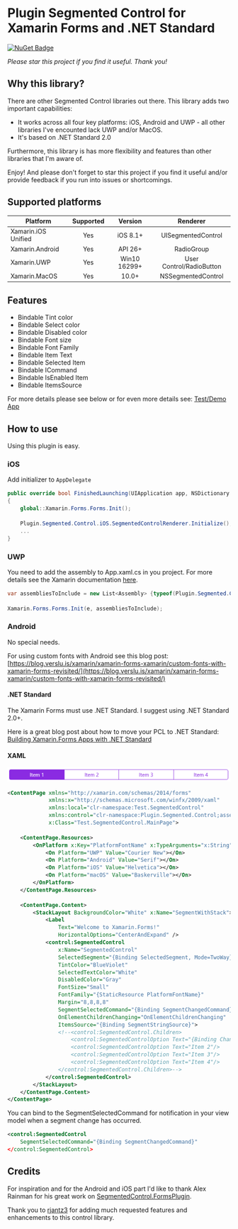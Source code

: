 # Plugin Segmented Control for Xamarin Forms and .NET Standard

[![NuGet Badge](https://buildstats.info/nuget/Plugin.SegmentedControl.Netstandard)](https://www.nuget.org/packages/Plugin.SegmentedControl.Netstandard/)

*Please star this project if you find it useful. Thank you!*

## Why this library?
There are other Segmented Control libraries out there. This library adds two important capabilities:
- It works across all four key platforms: iOS, Android and UWP - all other libraries I've encounted lack UWP and/or MacOS.
- It's based on .NET Standard 2.0

Furthermore, this library is has more flexibility and features than other libraries that I'm aware of. 

Enjoy! And please don't forget to star this project if you find it useful and/or provide feedback if you run into issues or shortcomings.

## Supported platforms
|Platform|Supported|Version|Renderer|
| ------------------- | :-----------: | :-----------: | :------------------: |
|Xamarin.iOS Unified|Yes|iOS 8.1+|UISegmentedControl|
|Xamarin.Android|Yes|API 26+|RadioGroup|
|Xamarin.UWP|Yes|Win10 16299+|User Control/RadioButton|
|Xamarin.MacOS|Yes|10.0+|NSSegmentedControl|

## Features

- Bindable Tint color
- Bindable Select color
- Bindable Disabled color
- Bindable Font size
- Bindable Font Family
- Bindable Item Text
- Bindable Selected Item
- Bindable ICommand
- Bindable IsEnabled Item
- Bindable ItemsSource

For more details please see below or for even more details see: [Test/Demo App](https://github.com/1iveowl/Plugin.SegmentedControl/tree/master/src/test/Test.SegCtrl.netstandard)

## How to use
Using this plugin is easy. 

### iOS
Add initializer to `AppDelegate`

```csharp
public override bool FinishedLaunching(UIApplication app, NSDictionary options)
{
    global::Xamarin.Forms.Forms.Init();

    Plugin.Segmented.Control.iOS.SegmentedControlRenderer.Initialize();
    ...
}
```

### UWP

You need to add the assembly to App.xaml.cs in you project. For more details see the Xamarin documentation [here](https://developer.xamarin.com/guides/xamarin-forms/platform-features/windows/installation/universal/#Troubleshooting).

```csharp
var assembliesToInclude = new List<Assembly> {typeof(Plugin.Segmented.Control.UWP.SegmentedControlRenderer).GetTypeInfo().Assembly};

Xamarin.Forms.Forms.Init(e, assembliesToInclude);
```

### Android
No special needs.

For using custom fonts with Android see this blog post: [https://blog.verslu.is/xamarin/xamarin-forms-xamarin/custom-fonts-with-xamarin-forms-revisited/](https://blog.verslu.is/xamarin/xamarin-forms-xamarin/custom-fonts-with-xamarin-forms-revisited/)

#### .NET Standard
The Xamarin Forms must use .NET Standard. I suggest using .NET Standard 2.0+. 

Here is a great blog post about how to move your PCL to .NET Standard: [Building Xamarin.Forms Apps with .NET Standard](https://blog.xamarin.com/building-xamarin-forms-apps-net-standard/)

#### XAML
![Plugin Segmented Control Picture](https://github.com/1iveowl/Plugin.SegmentedControl/blob/master/src/asset/SegmentedRadioButtonControl-1.png "Plugin Segmented Control")


```xml
<ContentPage xmlns="http://xamarin.com/schemas/2014/forms"
             xmlns:x="http://schemas.microsoft.com/winfx/2009/xaml"
             xmlns:local="clr-namespace:Test.SegmentedControl"
             xmlns:control="clr-namespace:Plugin.Segmented.Control;assembly=Plugin.Segmented"
             x:Class="Test.SegmentedControl.MainPage">

    <ContentPage.Resources>
        <OnPlatform x:Key="PlatformFontName" x:TypeArguments="x:String">
            <On Platform="UWP" Value="Courier New"></On>
            <On Platform="Android" Value="Serif"></On>
            <On Platform="iOS" Value="Helvetica"></On>
            <On Platform="macOS" Value="Baskerville"></On>
        </OnPlatform>
    </ContentPage.Resources>
    
    <ContentPage.Content>
        <StackLayout BackgroundColor="White" x:Name="SegmentWithStack">
            <Label 
                Text="Welcome to Xamarin.Forms!"
                HorizontalOptions="CenterAndExpand" />
            <control:SegmentedControl 
                x:Name="SegmentedControl" 
                SelectedSegment="{Binding SelectedSegment, Mode=TwoWay}"
                TintColor="BlueViolet"
                SelectedTextColor="White"
                DisabledColor="Gray"
                FontSize="Small"
                FontFamily="{StaticResource PlatformFontName}"
                Margin="8,8,8,8"
                SegmentSelectedCommand="{Binding SegmentChangedCommand}"
                OnElementChildrenChanging="OnElementChildrenChanging"
                ItemsSource="{Binding SegmentStringSource}">
                <!--<control:SegmentedControl.Children>
                    <control:SegmentedControlOption Text="{Binding ChangeText}"/>
                    <control:SegmentedControlOption Text="Item 2"/>
                    <control:SegmentedControlOption Text="Item 3"/>
                    <control:SegmentedControlOption Text="Item 4"/>
                </control:SegmentedControl.Children>-->
            </control:SegmentedControl>
        </StackLayout>
    </ContentPage.Content>
</ContentPage>

```
You can bind to the SegmentSelectedCommand for notification in your view model when a segment change has occurred.
```xml
<control:SegmentedControl
    SegmentSelectedCommand="{Binding SegmentChangedCommand}"
</control:SegmentedControl>   
```

## Credits
For inspiration and for the Android and iOS part I'd like to thank Alex Rainman for his great work on [SegmentedControl.FormsPlugin](https://www.nuget.org/packages/SegmentedControl.FormsPlugin/).

Thank you to [rjantz3](https://github.com/rjantz3) for adding much requested features and enhancements to this control library.
